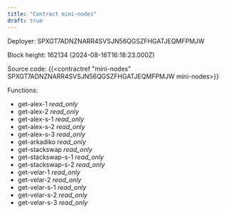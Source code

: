 ```yaml
---
title: "Contract mini-nodes"
draft: true
---
```

Deployer: SPXGT7ADNZNARR4SVSJN56QGSZFHGATJEQMFPMJW


 



Block height: 162134 (2024-08-16T16:18:23.000Z)

Source code: {{<contractref "mini-nodes" SPXGT7ADNZNARR4SVSJN56QGSZFHGATJEQMFPMJW mini-nodes>}}

Functions:

* get-alex-1 _read_only_
* get-alex-2 _read_only_
* get-alex-s-1 _read_only_
* get-alex-s-2 _read_only_
* get-alex-s-3 _read_only_
* get-arkadiko _read_only_
* get-stackswap _read_only_
* get-stackswap-s-1 _read_only_
* get-stackswap-s-2 _read_only_
* get-velar-1 _read_only_
* get-velar-2 _read_only_
* get-velar-s-1 _read_only_
* get-velar-s-2 _read_only_
* get-velar-s-3 _read_only_
